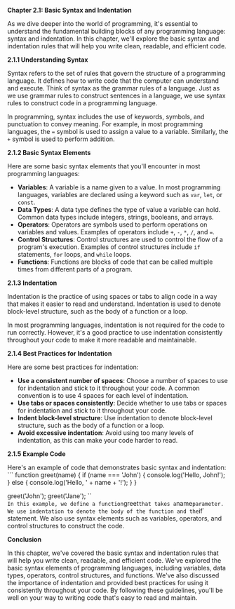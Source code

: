 <p><strong>Chapter 2.1: Basic Syntax and Indentation</strong></p>

<p>As we dive deeper into the world of programming, it's essential to understand the fundamental building blocks of any programming language: syntax and indentation. In this chapter, we'll explore the basic syntax and indentation rules that will help you write clean, readable, and efficient code.</p>

<p><strong>2.1.1 Understanding Syntax</strong></p>

<p>Syntax refers to the set of rules that govern the structure of a programming language. It defines how to write code that the computer can understand and execute. Think of syntax as the grammar rules of a language. Just as we use grammar rules to construct sentences in a language, we use syntax rules to construct code in a programming language.</p>

<p>In programming, syntax includes the use of keywords, symbols, and punctuation to convey meaning. For example, in most programming languages, the <code>=</code> symbol is used to assign a value to a variable. Similarly, the <code>+</code> symbol is used to perform addition.</p>

<p><strong>2.1.2 Basic Syntax Elements</strong></p>

<p>Here are some basic syntax elements that you'll encounter in most programming languages:</p>

<ul>
<li><strong>Variables</strong>: A variable is a name given to a value. In most programming languages, variables are declared using a keyword such as <code>var</code>, <code>let</code>, or <code>const</code>.</li>
<li><strong>Data Types</strong>: A data type defines the type of value a variable can hold. Common data types include integers, strings, booleans, and arrays.</li>
<li><strong>Operators</strong>: Operators are symbols used to perform operations on variables and values. Examples of operators include <code>+</code>, <code>-</code>, <code>*</code>, <code>/</code>, and <code>=</code>.</li>
<li><strong>Control Structures</strong>: Control structures are used to control the flow of a program's execution. Examples of control structures include <code>if</code> statements, <code>for</code> loops, and <code>while</code> loops.</li>
<li><strong>Functions</strong>: Functions are blocks of code that can be called multiple times from different parts of a program.</li>
</ul>

<p><strong>2.1.3 Indentation</strong></p>

<p>Indentation is the practice of using spaces or tabs to align code in a way that makes it easier to read and understand. Indentation is used to denote block-level structure, such as the body of a function or a loop.</p>

<p>In most programming languages, indentation is not required for the code to run correctly. However, it's a good practice to use indentation consistently throughout your code to make it more readable and maintainable.</p>

<p><strong>2.1.4 Best Practices for Indentation</strong></p>

<p>Here are some best practices for indentation:</p>

<ul>
<li><strong>Use a consistent number of spaces</strong>: Choose a number of spaces to use for indentation and stick to it throughout your code. A common convention is to use 4 spaces for each level of indentation.</li>
<li><strong>Use tabs or spaces consistently</strong>: Decide whether to use tabs or spaces for indentation and stick to it throughout your code.</li>
<li><strong>Indent block-level structure</strong>: Use indentation to denote block-level structure, such as the body of a function or a loop.</li>
<li><strong>Avoid excessive indentation</strong>: Avoid using too many levels of indentation, as this can make your code harder to read.</li>
</ul>

<p><strong>2.1.5 Example Code</strong></p>

<p>Here's an example of code that demonstrates basic syntax and indentation:
```
function greet(name) {
  if (name === 'John') {
    console.log('Hello, John!');
  } else {
    console.log('Hello, ' + name + '!');
  }
}</p>

<p>greet('John');
greet('Jane');
``<code>
In this example, we define a function</code>greet<code>that takes a</code>name<code>parameter. We use indentation to denote the body of the function and the</code>if` statement. We also use syntax elements such as variables, operators, and control structures to construct the code.</p>

<p><strong>Conclusion</strong></p>

<p>In this chapter, we've covered the basic syntax and indentation rules that will help you write clean, readable, and efficient code. We've explored the basic syntax elements of programming languages, including variables, data types, operators, control structures, and functions. We've also discussed the importance of indentation and provided best practices for using it consistently throughout your code. By following these guidelines, you'll be well on your way to writing code that's easy to read and maintain.</p>
